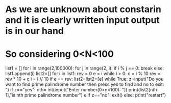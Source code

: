 # As we are unknown about constarin and it is clearly written input output is in our hand
# So considering 0<N<100
list1 = []
for i in range(2,100000):
 for j in range(2, i):
 if i % j == 0:
 break
 else:
 list1.append(i)
list2=[]
for i in list1:
 rev = 0
 e = i
 while i > 0:
 c = i % 10
 rev = rev * 10 + c
 i = i // 10
 if e == rev:
 list2=list2+[e]
while True:
 z=input("Do you want to find prime palindrome number then press yes to find and no 
to exit: ")
 if z=="yes":
 nth= int(input("Enter number(0<n<100): "))
 print(list2[nth-1],"is nth prime palindrome number")
 elif z=="no":
 exit()
 else:
 print("restart")
